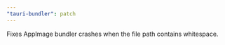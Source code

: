```yaml
---
"tauri-bundler": patch
---
```


Fixes AppImage bundler crashes when the file path contains whitespace.